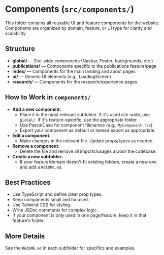 # Components (`src/components/`)

This folder contains all reusable UI and feature components for the website. Components are organized by domain, feature, or UI type for clarity and scalability.

## Structure

- **global/** — Site-wide components (Navbar, Footer, backgrounds, etc.)
- **publications/** — Components specific to the publications feature/page
- **index/** — Components for the main landing and about pages
- **ui/** — Generic UI elements (e.g., LoadingScreen)
- **research/** — Components for the research/experience pages

## How to Work in `components/`

- **Add a new component:**
  - Place it in the most relevant subfolder. If it's used site-wide, use `global/`. If it's feature-specific, use the appropriate folder.
  - Use PascalCase for component filenames (e.g., `MyComponent.tsx`).
  - Export your component as default or named export as appropriate.
- **Edit a component:**
  - Make changes in the relevant file. Update props/types as needed.
- **Remove a component:**
  - Delete the file and remove all imports/usages across the codebase.
- **Create a new subfolder:**
  - If your feature/domain doesn't fit existing folders, create a new one and add a `README.md`.

## Best Practices

- Use TypeScript and define clear prop types.
- Keep components small and focused.
- Use Tailwind CSS for styling.
- Write JSDoc comments for complex logic.
- If your component is only used in one page/feature, keep it in that feature's folder.

## More Details

See the `README.md` in each subfolder for specifics and examples. 